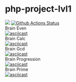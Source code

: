 # php-project-lvl1
<a href="https://codeclimate.com/github/entorus/php-project-lvl1/maintainability"><img src="https://api.codeclimate.com/v1/badges/955c5d3f1c721410dcd8/maintainability" /></a>
[![Github Actions Status](https://github.com/entorus/php-project-lvl1/workflows/PHPCS/badge.svg)](https://github.com/entorus/php-project-lvl1/actions)
<br>
Brain Even
<br>
[![asciicast](https://asciinema.org/a/AXIsxpQFmTbwzRiNuz5rSUi2k.svg)](https://asciinema.org/a/AXIsxpQFmTbwzRiNuz5rSUi2k)
<br>
Brain Calc
<br>
[![asciicast](https://asciinema.org/a/zVkJPcFNJDzd4TyPig6rvxvqb.svg)](https://asciinema.org/a/zVkJPcFNJDzd4TyPig6rvxvqb)
<br>
Brain Gcd
<br>
[![asciicast](https://asciinema.org/a/2Xg2uePFSvuBkazXjMc2E2RfH.svg)](https://asciinema.org/a/2Xg2uePFSvuBkazXjMc2E2RfH)
<br>
Brain Progression
<br>
[![asciicast](https://asciinema.org/a/RMv8Ny9we9hL0MVRmuoiXgjEH.svg)](https://asciinema.org/a/RMv8Ny9we9hL0MVRmuoiXgjEH)
<br>
Brain Prime
<br>
[![asciicast](https://asciinema.org/a/UcyPTePVeSmbmQWgdYs3cqbv3.svg)](https://asciinema.org/a/UcyPTePVeSmbmQWgdYs3cqbv3)
